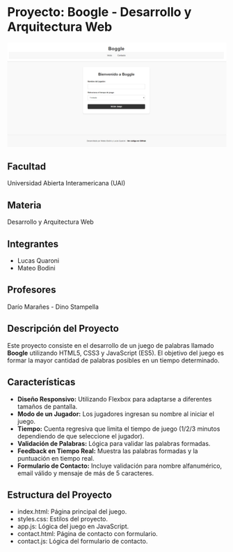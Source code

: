 # Proyecto: Boogle - Desarrollo y Arquitectura Web 
![Inicio del sitio web](/imagenDelProyecto.png)
## Facultad
Universidad Abierta Interamericana (UAI)

## Materia
Desarrollo y Arquitectura Web

## Integrantes
- Lucas Quaroni
- Mateo Bodini

## Profesores
Darío Marañes - Dino Stampella

## Descripción del Proyecto
Este proyecto consiste en el desarrollo de un juego de palabras llamado **Boogle** utilizando HTML5, CSS3 y JavaScript (ES5). El objetivo del juego es formar la mayor cantidad de palabras posibles en un tiempo determinado. 

## Características
- **Diseño Responsivo:** Utilizando Flexbox para adaptarse a diferentes tamaños de pantalla.
- **Modo de un Jugador:** Los jugadores ingresan su nombre al iniciar el juego.
- **Tiempo:** Cuenta regresiva que limita el tiempo de juego (1/2/3 minutos dependiendo de que seleccione el jugador).
- **Validación de Palabras:** Lógica para validar las palabras formadas.
- **Feedback en Tiempo Real:** Muestra las palabras formadas y la puntuación en tiempo real.
- **Formulario de Contacto:** Incluye validación para nombre alfanumérico, email válido y mensaje de más de 5 caracteres.


## Estructura del Proyecto
- index.html: Página principal del juego.
- styles.css: Estilos del proyecto.
- app.js: Lógica del juego en JavaScript.
- contact.html: Página de contacto con formulario.
- contact.js: Lógica del formulario de contacto.
